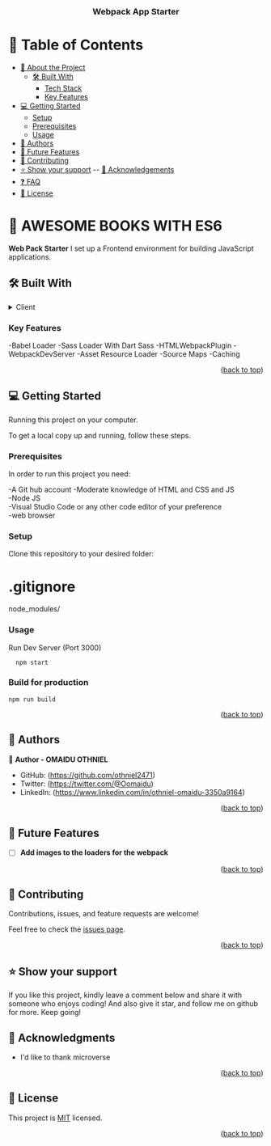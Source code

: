 <a name="readme-top"></a>

<div align="center">

  <br/>

  <h3><b>Webpack App Starter</b></h3>

</div>

# 📗 Table of Contents

- [📖 About the Project](#about-project)
  - [🛠 Built With](#built-with)
    - [Tech Stack](#tech-stack)
    - [Key Features](#key-features)
- [💻 Getting Started](#getting-started)
  - [Setup](#setup)
  - [Prerequisites](#prerequisites)
   - [Usage](#usage)
- [👥 Authors](#authors)
- [🔭 Future Features](#future-features)
- [🤝 Contributing](#contributing)
- [⭐️ Show your support](#support)
  -- [🙏 Acknowledgements](#acknowledgements)
- [❓ FAQ](#faq)
- [📝 License](#license)

# 📖 AWESOME BOOKS WITH ES6 <a name="Portfolio-site"></a>

**Web Pack Starter** I set up a  Frontend environment for building JavaScript applications.

## 🛠 Built With <a name="built-with"></a>
<details>
  <summary>Client</summary>
  <ul>
    <li><a href="https://www.w3schools.com/html/default.asp">HTML</a></li>
    <li><a href="https://www.w3schools.com/css/default.asp">Css</a></li>
    <li><a href="https://www.w3schools.com/js/default.asp">JavaScript</a></li>
  </ul>
</details>

<!-- Features -->

### Key Features <a name="key-features"></a>
-Babel Loader
-Sass Loader With Dart Sass
-HTMLWebpackPlugin
-WebpackDevServer
-Asset Resource Loader
-Source Maps
-Caching

<p align="right">(<a href="#readme-top">back to top</a>)</p>


<!-- GETTING STARTED -->

## 💻 Getting Started <a name="getting-started"></a>

Running this project on your computer.

To get a local copy up and running, follow these steps.

### Prerequisites

In order to run this project you need:

-A Git hub account
-Moderate knowledge of HTML and CSS and JS
<br>
-Node JS
<br>
-Visual Studio Code or any other code editor of your preference
<br>
-web browser

### Setup

Clone this repository to your desired folder:<br>

<!--
Example commands:

```sh
  cd my-folder
  git clone https://github.com/Othniel2471/webpack-starter.git
```
--->


# .gitignore

node_modules/


### Usage

Run Dev Server (Port 3000)

```
  npm start
```

### Build for production

```
npm run build
```


<p align="right">(<a href="#readme-top">back to top</a>)</p>



## 👥 Authors <a name="authors"></a>

👤 **Author - OMAIDU OTHNIEL**


- GitHub: (https://github.com/othniel2471)
- Twitter: (https://twitter.com/@Oomaidu)
- LinkedIn: (https://www.linkedin.com/in/othniel-omaidu-3350a9164)


<p align="right">(<a href="#readme-top">back to top</a>)</p>

## 🔭 Future Features <a name="future-features"></a>

- [ ] **Add images to the loaders for the webpack**


<p align="right">(<a href="#readme-top">back to top</a>)</p>

## 🤝 Contributing <a name="contributing"></a>

Contributions, issues, and feature requests are welcome!

Feel free to check the [issues page](../../issues/).

<p align="right">(<a href="#readme-top">back to top</a>)</p>

## ⭐️ Show your support <a name="support"></a>

If you like this project, kindly leave a comment below and share it with someone who enjoys coding! And also give it star, and follow me on github for more. Keep going!

## 🙏 Acknowledgments <a name="acknowledgements"></a>


- I'd like to thank microverse

<p align="right">(<a href="#readme-top">back to top</a>)</p>



## 📝 License <a name="license"></a>

This project is [MIT](https://choosealicense.com/licenses/mit/) licensed.



<p align="right">(<a href="#readme-top">back to top</a>)</p>
